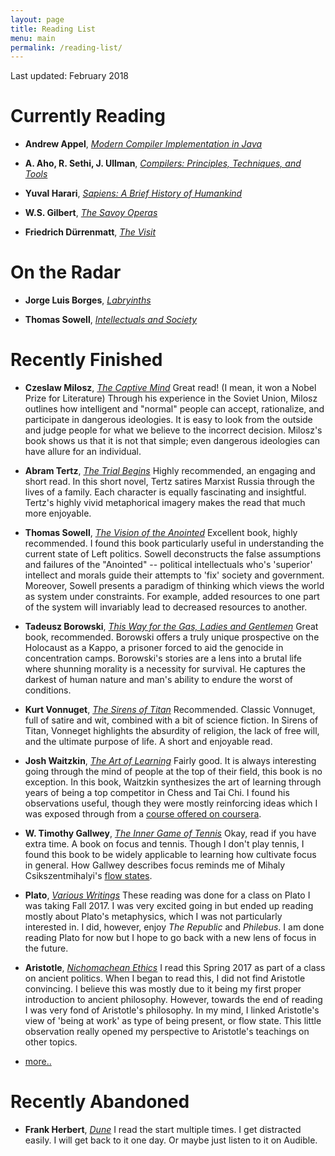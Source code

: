 ```yaml
---
layout: page
title: Reading List
menu: main
permalink: /reading-list/
---
```

Last updated: February 2018

# Currently Reading

* __Andrew Appel__, [_Modern Compiler Implementation in Java_](https://www.amazon.com/Modern-Compiler-Implementation-Andrew-Appel/dp/052182060X)

* __A. Aho, R. Sethi, J. Ullman__, [_Compilers: Principles, Techniques, and Tools_](https://www.amazon.com/Compilers-Principles-Techniques-Tools-2nd/dp/0321486811/ref=tmm_hrd_swatch_0?_encoding=UTF8&qid=1520189329&sr=1-1&dpID=51Bug87tM%252BL&preST=_SY291_BO1,204,203,200_QL40_&dpSrc=detail)


* __Yuval Harari__, [_Sapiens: A Brief History of Humankind_](https://www.amazon.com/Sapiens-Humankind-Yuval-Noah-Harari/dp/0062316095/ref=sr_1_1?s=books&ie=UTF8&qid=1488658001&sr=1-1&keywords=sapiens)


* __W.S. Gilbert__, [_The Savoy Operas_](https://www.amazon.com/Savoy-Operas-Complete-Sullivan-Classics-ebook/dp/B002RI95AE/ref=sr_1_1?s=books&ie=UTF8&qid=1519577742&sr=1-1&keywords=the+savoy+operas)

* __Friedrich Dürrenmatt__, [_The Visit_](https://www.amazon.com/dp/0802144268/ref=cm_sw_r_tw_dp_U_x_-3UKAbMSADP5N)


# On the Radar


* __Jorge Luis Borges__, [_Labryinths_](https://www.amazon.com/Labyrinths-Directions-Paperbook-Jorge-Borges/dp/0811216993/ref=sr_1_1?s=books&ie=UTF8&qid=1519579062&sr=1-1&keywords=labyrinth+jorge)

* __Thomas Sowell__, [_Intellectuals and Society_](https://www.amazon.com/Intellectuals-Society-Expanded-Thomas-Sowell/dp/0465025226/ref=tmm_pap_swatch_0?_encoding=UTF8&qid=1519580142&sr=1-1)

# Recently Finished

* __Czeslaw Milosz__, [_The Captive Mind_](https://www.amazon.com/Captive-Mind-Czeslaw-Milosz/dp/0679728562)
Great read! (I mean, it won a Nobel Prize for Literature) Through his experience in the Soviet Union, Milosz outlines how intelligent and "normal" people can accept, rationalize, and participate in dangerous ideologies. It is easy to look from the outside and judge people for what we believe to the incorrect decision. Milosz's book shows us that it is not that simple; even dangerous ideologies can have allure for an individual.

* __Abram Tertz__, [_The Trial Begins_](https://www.amazon.com/Trial-Begins-Socialist-Realism/dp/0520046773/ref=sr_1_1?s=books&ie=UTF8&qid=1519578434&sr=1-1&keywords=the+trial+begins)
Highly recommended, an engaging and short read. In this short novel, Tertz satires Marxist Russia through the lives of a family.
Each character is equally fascinating and insightful. Tertz's highly vivid metaphorical imagery makes the read that much more enjoyable.

* __Thomas Sowell__, [_The Vision of the Anointed_](https://www.amazon.com/Vision-Anointed-Self-Congratulation-Social-Policy/dp/046508995X/ref=tmm_pap_swatch_0?_encoding=UTF8&qid=1520359941&sr=8-1)
Excellent book, highly recommended. I found this book particularly useful in understanding the current state of Left politics. Sowell deconstructs the false assumptions and failures of the "Anointed" -- political intellectuals who's 'superior' intellect and morals guide their attempts to 'fix' society and government. Moreover, Sowell presents a paradigm of thinking which views the world as system under constraints. For example, added resources to one part of the system will invariably lead to decreased resources to another.

* __Tadeusz Borowski__, [_This Way for the Gas, Ladies and Gentlemen_](https://www.amazon.com/This-Ladies-Gentlemen-Penguin-Classics/dp/0140186247/ref=sr_1_1?s=books&ie=UTF8&qid=1519577888&sr=1-1&keywords=this+way+for+the+gas+ladies+and+gentlemen)
Great book, recommended. Borowski offers a truly unique prospective on the Holocaust as a Kappo, a prisoner forced to aid the genocide in concentration camps. Borowski's stories are a lens into a brutal life where shunning morality is a necessity for survival. He captures the darkest of human nature and man's ability to endure the worst of conditions.

* __Kurt Vonnuget__, [_The Sirens of Titan_](https://www.amazon.com/Sirens-Titan-S-F-Masterworks/dp/1857988841/ref=tmm_pap_swatch_0?_encoding=UTF8&qid=&sr=)
Recommended. Classic Vonnuget, full of satire and wit, combined with a bit of science fiction. In Sirens of Titan, Vonneget highlights the absurdity of religion, the lack of free will, and the ultimate purpose of life. A short and enjoyable read.

* __Josh Waitzkin__, [_The Art of Learning_](https://www.amazon.com/Art-Learning-Journey-Optimal-Performance/dp/0743277465/ref=tmm_pap_swatch_0?_encoding=UTF8&qid=1519577809&sr=8-1)
Fairly good. It is always interesting going through the mind of people at the top of their field, this book is no exception. In this book, Waitzkin synthesizes the art of learning through years of being a top competitor in Chess and Tai Chi. I found his observations useful, though they were mostly reinforcing ideas which I was exposed through from a [course offered on coursera](https://www.coursera.org/learn/learning-how-to-learn).

* __W. Timothy Gallwey__, [_The Inner Game of Tennis_](https://www.amazon.com/Inner-Game-Tennis-Classic-Performance/dp/0679778314/ref=tmm_pap_swatch_0?_encoding=UTF8&qid=&sr=) Okay, read if you have extra time. A book on focus and tennis. Though I don't play tennis, I found this book to be widely applicable to learning how cultivate focus in general. How Gallwey describes focus reminds me of Mihaly Csikszentmihalyi's [flow states](https://www.ted.com/talks/mihaly_csikszentmihalyi_on_flow).

* __Plato__, [_Various Writings_](https://www.amazon.com/Plato-Complete-Works/dp/0872203492/ref=sr_1_1?s=books&ie=UTF8&qid=1519579572&sr=1-1&keywords=plato+complete+works)
These reading was done for a class on Plato I was taking Fall 2017. I was very excited going in but ended up reading mostly about Plato's metaphysics, which I was not particularly interested in. I did, however, enjoy _The Republic_ and _Philebus_. I am done reading Plato for now but I hope to go back with a new lens of focus in the future.

* __Aristotle__, [_Nichomachean Ethics_](https://www.amazon.com/Nicomachean-Ethics-Aristotle/dp/0872204642)
I read this Spring 2017 as part of a class on ancient politics. When I began to read this, I did not find Aristotle convincing. I believe this was mostly due to it being my first proper introduction to ancient philosophy. However, towards the end of reading I was very fond of Aristotle's philosophy. In my mind, I linked Aristotle's view of 'being at work' as type of being present, or flow state. This little observation really opened my perspective to Aristotle's teachings on other topics.

* [more..](/reading-archive/)

# Recently Abandoned
* __Frank Herbert__, [_Dune_](https://www.amazon.com/Dune-Chronicles-Book-1/dp/0441013597/ref=tmm_pap_swatch_0?_encoding=UTF8&qid=1519580380&sr=1-1)
I read the start multiple times. I get distracted easily. I will get back to it one day. Or maybe just listen to it on Audible.
